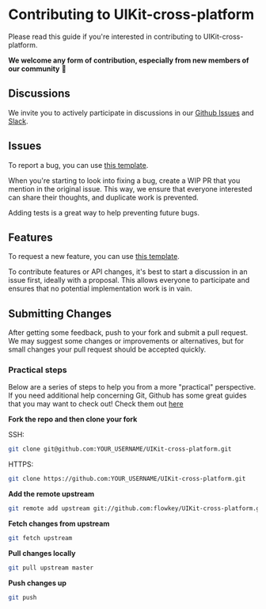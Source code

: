 # Contributing to UIKit-cross-platform

Please read this guide if you're interested in contributing to UIKit-cross-platform.

**We welcome any form of contribution, especially from new members of our community** 🙌

## Discussions

We invite you to actively participate in discussions in our [Github Issues](https://github.com/flowkey/UIKit-cross-platform/issues) and [Slack](https://uikit-cross-platform.slack.com).

## Issues

To report a bug, you can use [this template](https://github.com/flowkey/UIKit-cross-platform/issues/new?template=bug.md).

When you're starting to look into fixing a bug, create a WIP PR that you mention in the original issue. This way, we ensure that everyone interested can share their thoughts, and duplicate work is prevented.

Adding tests is a great way to help preventing future bugs.

## Features

To request a new feature, you can use [this template](https://github.com/flowkey/UIKit-cross-platform/issues/new?template=feature.md).

To contribute features or API changes, it's best to start a discussion in an issue first, ideally with a proposal. This allows everyone to participate and ensures that no potential implementation work is in vain.

## Submitting Changes

After getting some feedback, push to your fork and submit a pull request. We
may suggest some changes or improvements or alternatives, but for small changes
your pull request should be accepted quickly.

### Practical steps

Below are a series of steps to help you from a more "practical" perspective. If you need additional help concerning Git, Github has some great guides that you may want to check out! Check them out [here](https://guides.github.com/)

**Fork the repo and then clone your fork**

SSH:
```sh
git clone git@github.com:YOUR_USERNAME/UIKit-cross-platform.git
```

HTTPS:
```sh
git clone https://github.com:YOUR_USERNAME/UIKit-cross-platform.git
```

**Add the remote upstream**

```sh
git remote add upstream git://github.com:flowkey/UIKit-cross-platform.git
```

**Fetch changes from upstream**

```sh
git fetch upstream
```

**Pull changes locally**

```sh
git pull upstream master
```

**Push changes up**

```sh
git push
```
